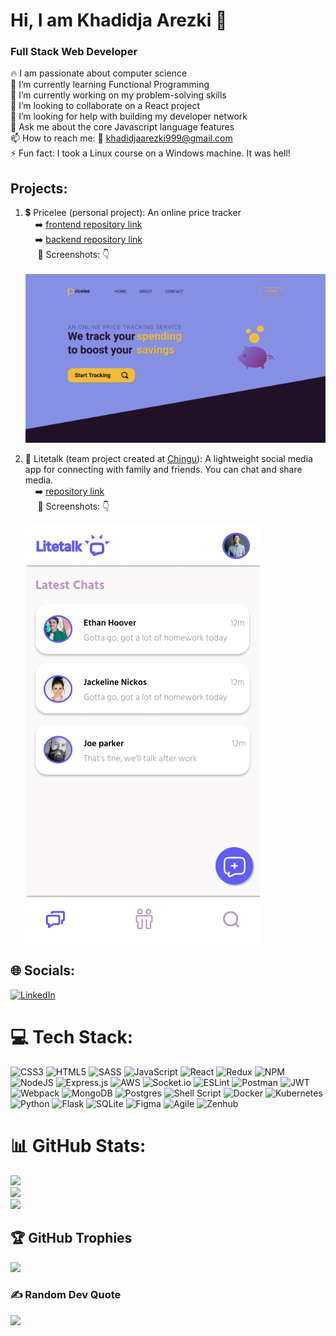 # Hi, I am Khadidja Arezki 👋
### Full Stack Web Developer
🔥 I am passionate about computer science<br>
🌱 I’m currently learning Functional Programming<br>
🔭 I’m currently working on my problem-solving skills<br>
👯 I’m looking to collaborate on a React project<br>
🤔 I’m looking for help with building my developer network<br>
💬 Ask me about the core Javascript language features<br>
📫 How to reach me: 📧  khadidjaarezki999@gmail.com<br>
⚡ Fun fact: I took a Linux course on a Windows machine. It was hell!

## Projects:
1. 💲 Pricelee (personal project): An online price tracker
<br>&nbsp;&nbsp;&nbsp;&nbsp;➡️ [frontend repository link](https://github.com/KhadidjaArezki/pricelee-mern-frontend)
<br>&nbsp;&nbsp;&nbsp;&nbsp;➡️ [backend repository link](https://github.com/KhadidjaArezki/pricelee-mern-backend)
<br>&nbsp;&nbsp;&nbsp;&nbsp; 📸 Screenshots: 👇<br>
<br>![<img src="./assets/pricelee-landing-dsk-small.png)" />](./assets/pricelee-landing-dsk-small.png)

2. 💬 Litetalk (team project created at [Chingu](https://www.chingu.io/)): A lightweight social media app for connecting with family and friends. You can chat and share media.
<br>&nbsp;&nbsp;&nbsp;&nbsp;➡️ [repository link](https://github.com/chingu-voyages/v39-bears-team-11)
<br>&nbsp;&nbsp;&nbsp;&nbsp; 📸 Screenshots: 👇<br>
<br>![<img src="./assets/litetalk-chats-mob.png"/>](./assets/litetalk-chats-mob.png)

## 🌐 Socials:
[![LinkedIn](https://img.shields.io/badge/LinkedIn-%230077B5.svg?logo=linkedin&logoColor=white)](https://www.linkedin.com/in/khadidja-arezki-343b9b199/)

# 💻 Tech Stack:
![CSS3](https://img.shields.io/badge/css3-%231572B6.svg?style=for-the-badge&logo=css3&logoColor=white) ![HTML5](https://img.shields.io/badge/html5-%23E34F26.svg?style=for-the-badge&logo=html5&logoColor=white) ![SASS](https://img.shields.io/badge/SASS-hotpink.svg?style=for-the-badge&logo=SASS&logoColor=white) ![JavaScript](https://img.shields.io/badge/javascript-%23323330.svg?style=for-the-badge&logo=javascript&logoColor=%23F7DF1E) ![React](https://img.shields.io/badge/react-%2320232a.svg?style=for-the-badge&logo=react&logoColor=%2361DAFB) ![Redux](https://img.shields.io/badge/redux-%23593d88.svg?style=for-the-badge&logo=redux&logoColor=white) ![NPM](https://img.shields.io/badge/NPM-%23000000.svg?style=for-the-badge&logo=npm&logoColor=white) ![NodeJS](https://img.shields.io/badge/node.js-6DA55F?style=for-the-badge&logo=node.js&logoColor=white) ![Express.js](https://img.shields.io/badge/express.js-%23404d59.svg?style=for-the-badge&logo=express&logoColor=%2361DAFB) ![AWS](https://img.shields.io/badge/AWS-%23FF9900.svg?style=for-the-badge&logo=amazon-aws&logoColor=white) ![Socket.io](https://img.shields.io/badge/Socket.io-black?style=for-the-badge&logo=socket.io&badgeColor=010101) ![ESLint](https://img.shields.io/badge/ESLint-4B3263?style=for-the-badge&logo=eslint&logoColor=white) ![Postman](https://img.shields.io/badge/Postman-FF6C37?style=for-the-badge&logo=postman&logoColor=white) ![JWT](https://img.shields.io/badge/JWT-black?style=for-the-badge&logo=JSON%20web%20tokens) ![Webpack](https://img.shields.io/badge/webpack-%238DD6F9.svg?style=for-the-badge&logo=webpack&logoColor=black)  ![MongoDB](https://img.shields.io/badge/MongoDB-%234ea94b.svg?style=for-the-badge&logo=mongodb&logoColor=white) ![Postgres](https://img.shields.io/badge/postgres-%23316192.svg?style=for-the-badge&logo=postgresql&logoColor=white) ![Shell Script](https://img.shields.io/badge/shell_script-%23121011.svg?style=for-the-badge&logo=gnu-bash&logoColor=white) ![Docker](https://img.shields.io/badge/docker-%230db7ed.svg?style=for-the-badge&logo=docker&logoColor=white) ![Kubernetes](https://img.shields.io/badge/kubernetes-%23326ce5.svg?style=for-the-badge&logo=kubernetes&logoColor=white) ![Python](https://img.shields.io/badge/python-3670A0?style=for-the-badge&logo=python&logoColor=ffdd54) ![Flask](https://img.shields.io/badge/flask-%23000.svg?style=for-the-badge&logo=flask&logoColor=white) ![SQLite](https://img.shields.io/badge/sqlite-%2307405e.svg?style=for-the-badge&logo=sqlite&logoColor=white)	![Figma](https://img.shields.io/badge/figma-%23F24E1E.svg?style=for-the-badge&logo=figma&logoColor=white) ![Agile](https://img.shields.io/badge/Agile-%23000000.svg?style=for-the-badge&logo=Agile&logoColor=blue) ![Zenhub](https://img.shields.io/badge/Zenhub-%23000000.svg?style=for-the-badge&logo=zenhub&logoColor=blue)
# 📊 GitHub Stats:
![](https://github-readme-stats.vercel.app/api?username=KhadidjaArezki&theme=react&hide_border=false&include_all_commits=false&count_private=false)<br/>
![](https://github-readme-streak-stats.herokuapp.com/?user=KhadidjaArezki&theme=react&hide_border=false)<br/>
![](https://github-readme-stats.vercel.app/api/top-langs/?username=KhadidjaArezki&theme=react&hide_border=false&include_all_commits=false&count_private=false&layout=compact)

## 🏆 GitHub Trophies
![](https://github-profile-trophy.vercel.app/?username=KhadidjaArezki&theme=radical&no-frame=false&no-bg=false&margin-w=4)

### ✍️ Random Dev Quote
![](https://quotes-github-readme.vercel.app/api?type=horizontal&theme=radical)

<!---### 😂 Random Dev Meme
<!---<img src="https://random-memer.herokuapp.com/" width="512px"/>

---
<!---[![](https://visitcount.itsvg.in/api?id=KhadidjaArezki&icon=0&color=0)](https://visitcount.itsvg.in)

